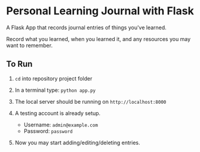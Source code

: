 # Personal Learning Journal with Flask
A Flask App that records journal entries of things you've learned.

Record what you learned, when you learned it, and any resources you may want to remember.


## To Run
1. `cd` into repository project folder
2. In a terminal type: `python app.py`
3. The local server should be running on `http://localhost:8000`
4. A testing account is already setup.
    - Username: `admin@example.com`
    - Password: `password`

5. Now you may start adding/editing/deleting entries.